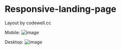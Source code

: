 # Responsive-landing-page
Layout by codewell.cc

Mobile: 
![image](https://user-images.githubusercontent.com/81437413/154506482-9dd9164a-9a2d-4497-91b9-68f59c052613.png)

Desktop:
![image](https://user-images.githubusercontent.com/81437413/154506567-f3f9fbfc-a23d-4860-af87-eea7fbddffbe.png)
